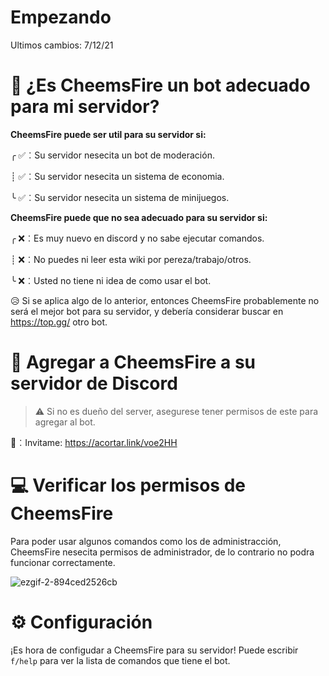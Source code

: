 # Empezando

Ultimos cambios: 7/12/21 

# 🐶 ¿Es CheemsFire un bot adecuado para mi servidor?
**CheemsFire puede ser util para su servidor si:**

╭ ✅︰Su servidor nesecita un bot de moderación.

┊ ✅︰Su servidor nesecita un sistema de economia.

╰ ✅︰Su servidor nesecita un sistema de minijuegos.

**CheemsFire puede que no sea adecuado para su servidor si:**

╭ ❌︰Es muy nuevo en discord y no sabe ejecutar comandos.

┊ ❌︰No puedes ni leer esta wiki por pereza/trabajo/otros.

╰ ❌︰Usted no tiene ni idea de como usar el bot.

😥 Si se aplica algo de lo anterior, entonces CheemsFire probablemente no será el mejor bot para su servidor, y debería considerar buscar en https://top.gg/ otro bot.

# 📎 Agregar a CheemsFire a su servidor de Discord

> ⚠ Si no es dueño del server, asegurese tener permisos de este para agregar al bot.

💎︰Invitame: https://acortar.link/voe2HH

# 💻 Verificar los permisos de CheemsFire

Para poder usar algunos comandos como los de administracción, CheemsFire nesecita permisos de administrador, de lo contrario no podra funcionar correctamente.

![ezgif-2-894ced2526cb](https://user-images.githubusercontent.com/95667834/145027613-47a38008-3991-40fe-966c-43846eab41c7.gif)

# ⚙ Configuración

¡Es hora de configudar a CheemsFire para su servidor! Puede escribir `f/help` para ver la lista de comandos que tiene el bot.
